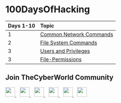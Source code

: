 # 100DaysOfHacking

| Days 1-10 | Topic                                                                                 |
|:--------- |:------------------------------------------------------------------------------------- |
| 1         | [Common Network Commands](Day-01-Computer-Network-Commands/Common-Network-Commands.md) |
| 2         | [File System Commands](Day-02-Introduction-to-Linux/01-File-System-Commands.md)     |
| 3         | [Users and Privileges](Day-03-Users-and-Privileges/01-Users-and-Privileges.md)     |
| 3         | [File-Permissions](Day-03-Users-and-Privileges/02-File-Permissions.md)     |

## Join TheCyberWorld Community

<a href="https://discord.com/invite/QHBPq6xP5p">
    <img width="30px" src="https://www.vectorlogo.zone/logos/discordapp/discordapp-tile.svg" />
  </a> 
    <a href="https://telegram.me/thecyberw0rld">
    <img width="30px" src="https://www.vectorlogo.zone/logos/telegram/telegram-icon.svg" />
  </a> 
  </a> 
  <a href="https://twitter.com/thecyberw0rld/">
    <img width="30px" src="https://www.vectorlogo.zone/logos/twitter/twitter-official.svg" />
  </a> 
  <a href="https://www.linkedin.com/company/thecyberw0rld/">
    <img width="30px" src="https://www.vectorlogo.zone/logos/linkedin/linkedin-icon.svg" />
  </a> 
  <a href="https://www.instagram.com/thecyberw0rld/">
    <img width="30px" src="https://www.vectorlogo.zone/logos/instagram/instagram-icon.svg" />
  </a> 
 <a href="https://www.youtube.com/c/thecyberworld">
  <img width="30px" src="https://i.pinimg.com/originals/46/02/cb/4602cbc18967da9c1eba7452905cd99b.png" />
  </a>
